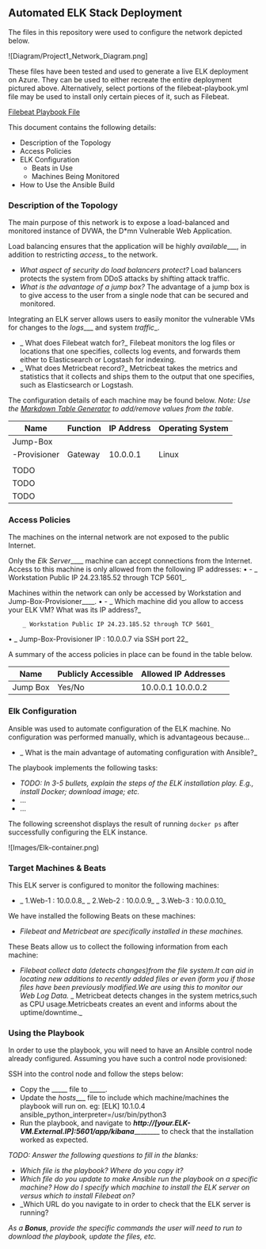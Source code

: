
## Automated ELK Stack Deployment

The files in this repository were used to configure the network depicted below.

![Diagram/Project1_Network_Diagram.png]

These files have been tested and used to generate a live ELK deployment on Azure. They can be used to either recreate the entire deployment pictured above. Alternatively, select portions of the filebeat-playbook.yml file may be used to install only certain pieces of it, such as Filebeat.

  [Filebeat Playbook File](Ansible/filebeat-playbook.yml)


This document contains the following details:
- Description of the Topology
- Access Policies
- ELK Configuration
  - Beats in Use
  - Machines Being Monitored
- How to Use the Ansible Build


### Description of the Topology

The main purpose of this network is to expose a load-balanced and monitored instance of DVWA, the D*mn Vulnerable Web Application.

Load balancing ensures that the application will be highly _available____, in addition to restricting _access__  to the network.
- _What aspect of security do load balancers protect?_
Load balancers protects the system from DDoS attacks by shifting attack traffic.
- _What is the advantage of a jump box?_
 The advantage of a jump box is to give access to the user from a single node that can be secured and monitored.

Integrating an ELK server allows users to easily monitor the vulnerable VMs for changes to the _logs____ and system _traffic__.
- _ What does Filebeat watch for?_
Filebeat monitors the log files or locations that one specifies, collects log events, and forwards them either to Elasticsearch or Logstash for indexing.
- _ What does Metricbeat record?_
Metricbeat takes the metrics and statistics that it collects and ships them to the output that one specifies, such as Elasticsearch or Logstash.

The configuration details of each machine may be found below.
_Note: Use the [Markdown Table Generator](http://www.tablesgenerator.com/markdown_tables) to add/remove values from the table_.

| Name         | Function | IP Address | Operating System |
|--------------|----------|------------|------------------|
| Jump-Box     | 
|-Provisioner  | Gateway  | 10.0.0.1   | Linux            |
|              |          |            | 
|TODO          |          |            |                  |
| TODO         |          |            |                  |
| TODO         |          |            |                  |

### Access Policies

The machines on the internal network are not exposed to the public Internet. 

Only the _Elk Server_____ machine can accept connections from the Internet. Access to this machine is only allowed from the following IP addresses:
•	- _ Workstation Public IP 24.23.185.52 through TCP 5601_.


Machines within the network can only be accessed by Workstation and Jump-Box-Provisioner____.
•	- _ Which machine did you allow to access your ELK VM? What was its IP address?_

        _ Workstation Public IP 24.23.185.52 through TCP 5601_

•	_ Jump-Box-Provisioner IP : 10.0.0.7 via SSH port 22_


A summary of the access policies in place can be found in the table below.

| Name     | Publicly Accessible | Allowed IP Addresses |
|----------|---------------------|----------------------|
| Jump Box | Yes/No              | 10.0.0.1 10.0.0.2    |





### Elk Configuration

Ansible was used to automate configuration of the ELK machine. No configuration was performed manually, which is advantageous because...
- _ What is the main advantage of automating configuration with Ansible?_

The playbook implements the following tasks:
- _TODO: In 3-5 bullets, explain the steps of the ELK installation play. E.g., install Docker; download image; etc._
- ...
- ...

The following screenshot displays the result of running `docker ps` after successfully configuring the ELK instance.

![Images/Elk-container.png)

### Target Machines & Beats
This ELK server is configured to monitor the following machines:
- _ 1.Web-1 : 10.0.0.8_
  _ 2.Web-2 : 10.0.0.9_
  _ 3.Web-3 : 10.0.0.10_  

We have installed the following Beats on these machines:
- _Filebeat and Metricbeat are specifically installed in these machines._

These Beats allow us to collect the following information from each machine:
- _Filebeat collect data (detects changes)from the file system.It can aid in locating new additions to recently added files or even iform you if those files have been previously modified.We are using this to monitor our Web Log Data._
 _ Metricbeat detects changes in the system metrics,such as CPU usage.Metricbeats creates an event and informs about the uptime/downtime._ 
 
### Using the Playbook
In order to use the playbook, you will need to have an Ansible control node already configured. Assuming you have such a control node provisioned: 

SSH into the control node and follow the steps below:
- Copy the _____ file to _____.
- Update the _hosts____ file to include which machine/machines the playbook will run on. eg: [ELK] 10.1.0.4 ansible_python_interpreter=/usr/bin/python3
- Run the playbook, and navigate to _____http://[your.ELK-VM.External.IP]:5601/app/kibana_____________ to check that the installation worked as expected.

_TODO: Answer the following questions to fill in the blanks:_
- _Which file is the playbook? Where do you copy it?_
- _Which file do you update to make Ansible run the playbook on a specific machine? How do I specify which machine to install the ELK server on versus which to install Filebeat on?_
- _Which URL do you navigate to in order to check that the ELK server is running?

_As a **Bonus**, provide the specific commands the user will need to run to download the playbook, update the files, etc._

